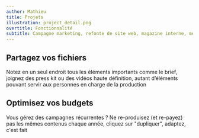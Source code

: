```yaml
---
author: Mathieu
title: Projets
illustration: project_detail.png
overtitle: Fonctionnalité
subtitle: Campagne marketing, refonte de site web, magazine interne, mettez toutes les informations nécessaires à l'équipe en un seul lieu au lieu de multiplier les réunions.
---
```



                                    
## Partagez vos fichiers
Notez en un seul endroit tous les éléments importants comme le brief, joignez des press kit ou des vidéos haute définition, autant d’éléments pouvant servir aux personnes en charge de la production

## Optimisez vos budgets
Vous gérez des campagnes récurrentes ? Ne re-produisez (et re-payez) pas les mêmes contenus chaque année, cliquez sur "dupliquer", adaptez, c'est fait